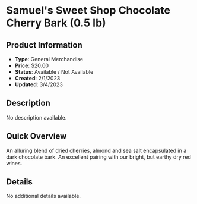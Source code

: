 # Samuel's Sweet Shop Chocolate Cherry Bark (0.5 lb)

## Product Information
- **Type**: General Merchandise
- **Price**: $20.00
- **Status**: Available / Not Available
- **Created**: 2/1/2023
- **Updated**: 3/4/2023

## Description
No description available.

## Quick Overview
An alluring blend of dried cherries, almond and sea salt encapsulated in a dark chocolate bark.  An excellent pairing with our bright, but earthy dry red wines.

## Details
No additional details available.
